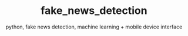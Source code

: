 <div align='center'><h1>fake_news_detection</h1></div>
<div align='center'>python, fake news detection, machine learning + mobile device interface</div>
